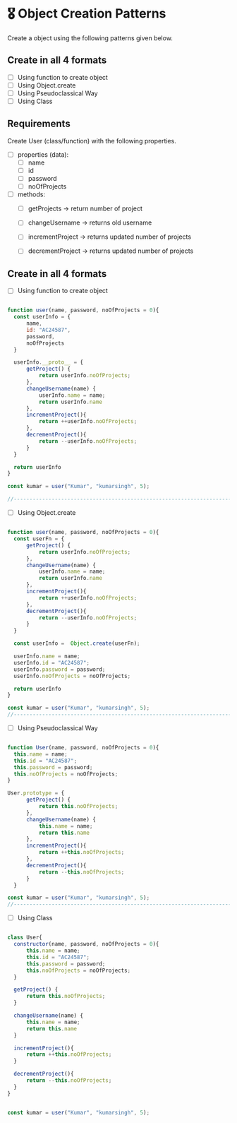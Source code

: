 # 🎖 Object Creation Patterns

Create a object using the following patterns given below.
## Create in all 4 formats
 * [ ] Using function to create object
 * [ ] Using Object.create
 * [ ] Using Pseudoclassical Way
 * [ ] Using Class

## Requirements
Create User (class/function) with the following properties.
* [ ] properties (data):
    * [ ] name
    * [ ] id
    * [ ] password
    * [ ] noOfProjects
* [ ] methods:
    * [ ] getProjects -> return number of project
    * [ ] changeUsername -> returns old username
    * [ ] incrementProject -> returns updated number of projects
    * [ ] decrementProject -> returns updated number of projects


## Create in all 4 formats
 * [ ] Using function to create object

 ```js

function user(name, password, noOfProjects = 0){
   const userInfo = {
       name,
       id: "AC24587",
       password,
       noOfProjects
   }

   userInfo.__proto__ = {
       getProject() {
           return userInfo.noOfProjects;
       },
       changeUsername(name) {
           userInfo.name = name;
           return userInfo.name
       },
       incrementProject(){
           return ++userInfo.noOfProjects;
       },
       decrementProject(){
           return --userInfo.noOfProjects;
       }
   }

   return userInfo
}

const kumar = user("Kumar", "kumarsingh", 5);

//-----------------------------------------------------------------------------------
```
 
 * [ ] Using Object.create

 ```js

function user(name, password, noOfProjects = 0){
   const userFn = {
       getProject() {
           return userInfo.noOfProjects;
       },
       changeUsername(name) {
           userInfo.name = name;
           return userInfo.name
       },
       incrementProject(){
           return ++userInfo.noOfProjects;
       },
       decrementProject(){
           return --userInfo.noOfProjects;
       }
   }

   const userInfo =  Object.create(userFn);

   userInfo.name = name;
   userInfo.id = "AC24587";
   userInfo.password = password;
   userInfo.noOfProjects = noOfProjects;

   return userInfo
}

const kumar = user("Kumar", "kumarsingh", 5);
//-----------------------------------------------------------------------------------------------------
 ```
 * [ ] Using Pseudoclassical Way

 ```js

function User(name, password, noOfProjects = 0){
   this.name = name;
   this.id = "AC24587";
   this.password = password;
   this.noOfProjects = noOfProjects;
}

User.prototype = {
       getProject() {
           return this.noOfProjects;
       },
       changeUsername(name) {
           this.name = name;
           return this.name
       },
       incrementProject(){
           return ++this.noOfProjects;
       },
       decrementProject(){
           return --this.noOfProjects;
       }
   }

const kumar = user("Kumar", "kumarsingh", 5);
//-----------------------------------------------------------------------------------------------------
```

 * [ ] Using Class

 ```js

 class User{
   constructor(name, password, noOfProjects = 0){
       this.name = name;
       this.id = "AC24587";
       this.password = password;
       this.noOfProjects = noOfProjects;
   }

   getProject() {
       return this.noOfProjects;
   }

   changeUsername(name) {
       this.name = name;
       return this.name
   }

   incrementProject(){
       return ++this.noOfProjects;
   }

   decrementProject(){
       return --this.noOfProjects;
   }
}


const kumar = user("Kumar", "kumarsingh", 5);

```
